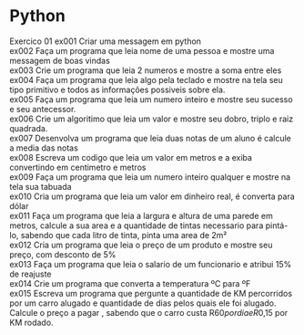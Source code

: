 # Python
Exercico 01
ex001   Criar uma messagem em python </br>
ex002   Faça um programa que leia nome de uma pessoa e mostre uma messagem de boas vindas</br>
ex003   Crie um programa que leia 2 numeros e mostre a soma entre eles</br>
ex004   Faça um programa que leia algo pela teclado e mostre na tela seu tipo primitivo e todos as informações possiveis sobre ela.</br>
ex005   Faça um programa que leia um numero inteiro e mostre seu sucesso e seu antecessor.</br>
ex006   Crie um algoritimo que leia um valor e mostre seu dobro, triplo e raiz quadrada.</br>
ex007   Desenvolva um programa que leia duas notas de um aluno é calcule a media das notas</br>
ex008   Escreva um codigo que leia um valor em metros e a exiba convertindo em centimetro e metros</br>
ex009   Faça um programa que leia um numero inteiro qualquer e mostre na tela  sua tabuada </br>
ex010   Cria um programa que leia um valor em dinheiro real, é converta para dólar</br>
ex011   Faça um programa que leia a largura e altura de uma parede em metros, calcule a sua area e a quantidade de tintas    necessario para pintá-lo, sabendo que cada litro de tinta, pinta uma area de 2m²</br>
ex012   Cria um programa que leia o preço de um produto e mostre seu preço, com desconto de 5%</br>
ex013   Faça um programa que leia o salario de um funcionario e atribui 15% de reajuste</br>
ex014   Crie um programa que converta a temperatura ºC para ºF</br>
ex015   Escreva um programa que pergunte a quantidade de KM percorridos por um carro alugado e quantidade de dias pelos quais ele foi alugado. Calcule  o preço a pagar , sabendo que o carro custa R$60 por dia e R$0,15 por KM  rodado.</br>
